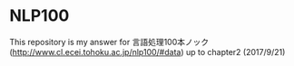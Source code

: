 # NLP100
This repository is my answer for 言語処理100本ノック(http://www.cl.ecei.tohoku.ac.jp/nlp100/#data)
up to chapter2 (2017/9/21)
